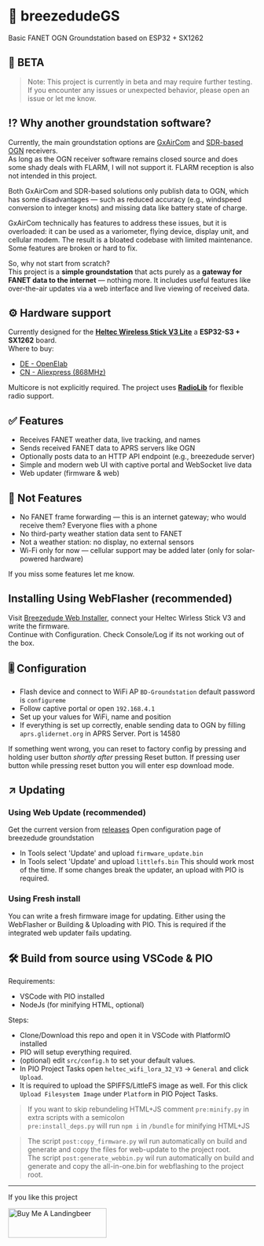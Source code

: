 # 📡 breezedudeGS  
Basic FANET OGN Groundstation based on ESP32 + SX1262

## 🚧 BETA
> Note: This project is currently in beta and may require further testing. If you encounter any issues or unexpected behavior, please open an issue or let me know.

## ⁉️ Why another groundstation software?

Currently, the main groundstation options are [GxAirCom](https://github.com/gereic/GXAirCom) and [SDR-based OGN](https://github.com/glidernet/ogn-rf) receivers.  
As long as the OGN receiver software remains closed source and does some shady deals with FLARM, I will not support it. FLARM reception is also not intended in this project.

Both GxAirCom and SDR-based solutions only publish data to OGN, which has some disadvantages — such as reduced accuracy (e.g., windspeed conversion to integer knots) and missing data like battery state of charge.  

GxAirCom technically has features to address these issues, but it is overloaded: it can be used as a variometer, flying device, display unit, and cellular modem. The result is a bloated codebase with limited maintenance. Some features are broken or hard to fix.

So, why not start from scratch?  
This project is a **simple groundstation** that acts purely as a **gateway for FANET data to the internet** — nothing more. It includes useful features like over-the-air updates via a web interface and live viewing of received data.

## ⚙️ Hardware support

Currently designed for the **[Heltec Wireless Stick V3 Lite](https://heltec.org/project/wireless-stick-lite-v2/)** a **ESP32-S3 + SX1262** board.  
Where to buy:    
* [DE - OpenElab](https://openelab.io/de/products/heltec-wireless-stick-lite-esp32s3)
* [CN - Aliexpress (868MHz)](https://de.aliexpress.com/item/1005006340203806.html)

Multicore is not explicitly required. The project uses **[RadioLib](https://github.com/jgromes/RadioLib)** for flexible radio support.

## ✅ Features

- Receives FANET weather data, live tracking, and names  
- Sends received FANET data to APRS servers like OGN
- Optionally posts data to an HTTP API endpoint (e.g., breezedude server)  
- Simple and modern web UI with captive portal and WebSocket live data
- Web updater (firmware & web)

## 🚫 Not Features

- No FANET frame forwarding — this is an internet gateway; who would receive them? Everyone flies with a phone  
- No third-party weather station data sent to FANET  
- Not a weather station: no display, no external sensors  
- Wi-Fi only for now — cellular support may be added later (only for solar-powered hardware)

If you miss some features let me know.

## Installing Using WebFlasher (recommended)
Visit [Breezedude Web Installer](https://install.breezedude.de/), connect your Heltec Wirless Stick V3 and write the firmware.    
Continue with Configuration. Check Console/Log if its not working out of the box.

## 🎚️ Configuration
- Flash device and connect to WiFi AP `BD-Groundstation` default password is `configureme`
- Follow captive portal or open `192.168.4.1`
- Set up your values for WiFi, name and position
- If everything is set up correctly, enable sending data to OGN by filling `aprs.glidernet.org` in APRS Server. Port is 14580

If something went wrong, you can reset to factory config by pressing and holding user button *shortly after* pressing Reset button. If pressing user button while pressing reset button you will enter esp download mode.

## ↗ Updating
### Using Web Update (recommended)
Get the current version from [releases](https://github.com/thezenox/breezedudeGS/releases)
Open configuration page of breezedude groundstation
- In Tools select 'Update' and upload `firmware_update.bin`
- In Tools select 'Update' and upload `littlefs.bin`
This should work most of the time. If some changes break the updater, an upload with PIO is required.

### Using Fresh install
You can write a fresh firmware image for updating. Either using the WebFlasher or Building & Uploading with PIO. This is required if the integrated web updater fails updating.

## 🛠 Build from source using VSCode & PIO

Requirements: 
- VSCode with PIO installed
- NodeJs (for minifying HTML, optional)

Steps:
- Clone/Download this repo and open it in VSCode with PlatformIO installed
- PIO will setup everything required. 
- (optional) edit `src/config.h` to set your default values.
- In PIO Project Tasks open `heltec_wifi_lora_32_V3` -> `General` and click `Upload`.
- It is required to upload the SPIFFS/LittleFS image as well. For this click `Upload Filesystem Image` under `Platform` in PIO Poject Tasks.   

> If you want to skip rebundeling HTML+JS comment `pre:minify.py` in extra scripts with a semicolon   
> `pre:install_deps.py` will run `npm i` in `/bundle` for minifying HTML+JS

> The script `post:copy_firmware.py` wil run automatically on build and generate and copy the files for web-update to the project root.    
> The script `post:generate_webbin.py` wil run automatically on build and generate and copy the all-in-one.bin for webflashing to the project root.

-----

If you like this project

<a href="https://www.buymeacoffee.com/thezenox" target="_blank"><img src="https://cdn.buymeacoffee.com/buttons/v2/default-yellow.png" alt="Buy Me A Landingbeer" style="height: 60px !important;width: 200px !important;" ></a>

